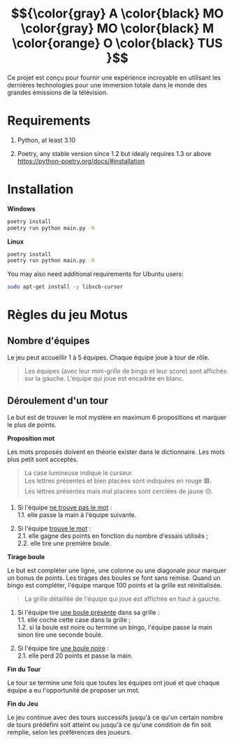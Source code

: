# $${\color{gray} A \color{black} MO \color{gray} MO \color{black} M \color{orange} O  \color{black} TUS }$$


Ce projet est conçu pour fournir une expérience incroyable en utilisant les dernières technologies pour une immersion totale dans le monde des grandes émissions de la télévision.

# Requirements

1. Python, at least 3.10

2. Poetry, any stable version since 1.2 but idealy requires 1.3 or above <br>
<https://python-poetry.org/docs/#installation>

# Installation

**Windows**

```sh
poetry install
poetry run python main.py -h
```

**Linux**

```sh
poetry install
poetry run python main.py -h
```

You may also need additional requirements for Ubuntu users:

```sh
sudo apt-get install -y libxcb-cursor
```

# Règles du jeu Motus

## Nombre d'équipes

Le jeu peut accueillir 1 à 5 équipes. Chaque équipe joue à tour de rôle.

> Les équipes (avec leur mini-grille de bingo et leur score) sont affichés sur la gauche. L'équipe qui joue est encadrée en blanc.

## Déroulement d'un tour

Le but est de trouver le mot mystère en maximum 6 propositions et marquer le plus de points.

**Proposition mot**

Les mots proposés doivent en théorie exister dans le dictionnaire. Les mots plus petit sont acceptés.

> La case lumineuse indique le curseur.<br>
> Les lettres présentes et bien placées sont indiquées en rouge 🟥.<br>
> Les lettres présentes mais mal placées sont cerclées de jaune 🟡.

<!-- markdownlint-disable MD033 -->
1. Si l'équipe <u>ne trouve pas le mot</u> :<br>
1.1. elle passe la main à l'équipe suivante.

1. Si l'équipe <u>trouve le mot</u> :<br>
2.1. elle gagne des points en fonction du nombre d'essais utilisés ;<br>
2.2. elle tire une première boule.


**Tirage boule**

Le but est compléter une ligne, une colonne ou une diagonale pour marquer un bonus de points. Les tirages des boules se font sans remise. Quand un bingo est compléter, l'équipe marque 100 points et la grille est réinitialisée.

> La grille détaillée de l'équipe qui joue est affichée en haut à gauche.

1. Si l'équipe tire <u>une boule présente</u> dans sa grille :<br>
1.1. elle coche cette case dans la grille ;<br>
1.2. si la boule est noire ou termine un bingo, l'équipe passe la main sinon tire une seconde boule.<br>

2. Si l'équipe tire <u>une boule noire</u> :<br>
2.1. elle perd 20 points et passe la main.

**Fin du Tour**

Le tour se termine une fois que toutes les équipes ont joué et que chaque équipe a eu l'opportunité de proposer un mot.

**Fin du Jeu**

Le jeu continue avec des tours successifs jusqu'à ce qu'un certain nombre de tours prédéfini soit atteint ou jusqu'à ce qu'une condition de fin soit remplie, selon les préférences des joueurs.
